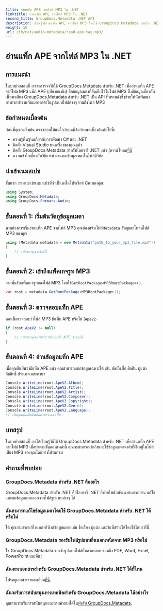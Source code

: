 ```yaml
---
title: อ่านแท็ก APE จากไฟล์ MP3 ใน .NET
linktitle: อ่านแท็ก APE จากไฟล์ MP3 ใน .NET
second_title: GroupDocs.Metadata .NET API
description: เรียนรู้วิธีอ่านแท็ก APE จากไฟล์ MP3 โดยใช้ GroupDocs.Metadata สำหรับ .NET สำรวจการแยกข้อมูลเมตาใน C# พร้อมคำแนะนำทีละขั้นตอน
weight: 10
url: /th/net/audio-metadata/read-ape-tag-mp3/
---
```


# อ่านแท็ก APE จากไฟล์ MP3 ใน .NET

## การแนะนำ
ในบทช่วยสอนนี้ เราจะสำรวจวิธีใช้ GroupDocs.Metadata สำหรับ .NET เพื่ออ่านแท็ก APE จากไฟล์ MP3 แท็ก APE (เสียงของลิง) คือข้อมูลเมตาที่จัดเก็บไว้ในไฟล์ MP3 ซึ่งมีข้อมูลเกี่ยวกับเนื้อหาเสียง GroupDocs.Metadata สำหรับ .NET เป็น API ที่ทรงพลังซึ่งช่วยให้นักพัฒนาสามารถทำงานกับเมตาดาต้าในรูปแบบไฟล์ต่างๆ รวมถึงไฟล์ MP3
## ข้อกำหนดเบื้องต้น
ก่อนที่คุณจะเริ่มต้น ตรวจสอบให้แน่ใจว่าคุณมีข้อกำหนดเบื้องต้นต่อไปนี้:
- ความรู้พื้นฐานเกี่ยวกับการพัฒนา C# และ .NET
- ติดตั้ง Visual Studio บนเครื่องของคุณแล้ว
-  ติดตั้ง GroupDocs.Metadata สำหรับไลบรารี .NET แล้ว (ดาวน์โหลด[ที่นี่](https://releases.groupdocs.com/metadata/net/-)
- ความเข้าใจเกี่ยวกับวิธีการทำงานของข้อมูลเมตาในไฟล์ดิจิทัล

## นำเข้าเนมสเปซ
ขั้นแรก เรามานำเข้าเนมสเปซที่จำเป็นลงในโปรเจ็กต์ C# ของคุณ:
```csharp
using System;
using GroupDocs.Metadata;
using GroupDocs.Formats.Audio;
```
## ขั้นตอนที่ 1: เริ่มต้นวัตถุข้อมูลเมตา
 หากต้องการเริ่มอ่านแท็ก APE จากไฟล์ MP3 คุณต้องสร้างไฟล์`Metadata` วัตถุและโหลดไฟล์ MP3 ของคุณ
```csharp
using (Metadata metadata = new Metadata("path_to_your_mp3_file.mp3"))
{
    // รหัสของคุณจะไปที่นี่
}
```
## ขั้นตอนที่ 2: เข้าถึงแพ็คเกจรูท MP3
 จากนั้นรับแพ็คเกจรูทของไฟล์ MP3 โดยใช้`GetRootPackage<MP3RootPackage>()`.
```csharp
var root = metadata.GetRootPackage<MP3RootPackage>();
```
## ขั้นตอนที่ 3: ตรวจสอบแท็ก APE
ตอนนี้ตรวจสอบว่าไฟล์ MP3 มีแท็ก APE หรือไม่ (`ApeV2`-
```csharp
if (root.ApeV2 != null)
{
    // รหัสของคุณสำหรับการอ่านแท็ก APE จะอยู่ที่นี่
}
```
## ขั้นตอนที่ 4: อ่านข้อมูลแท็ก APE
เมื่อคุณยืนยันว่ามีแท็ก APE แล้ว คุณสามารถแยกข้อมูลเฉพาะได้ เช่น อัลบั้ม ชื่อ ศิลปิน ผู้แต่ง ลิขสิทธิ์ ประเภท และภาษา
```csharp
Console.WriteLine(root.ApeV2.Album);
Console.WriteLine(root.ApeV2.Title);
Console.WriteLine(root.ApeV2.Artist);
Console.WriteLine(root.ApeV2.Composer);
Console.WriteLine(root.ApeV2.Copyright);
Console.WriteLine(root.ApeV2.Genre);
Console.WriteLine(root.ApeV2.Language);
// เพิ่มคุณสมบัติเพิ่มเติมตามความจำเป็น
```

## บทสรุป
ในบทช่วยสอนนี้ เราได้เรียนรู้วิธีใช้ GroupDocs.Metadata สำหรับ .NET เพื่ออ่านแท็ก APE จากไฟล์ MP3 เมื่อทำตามขั้นตอนเหล่านี้ คุณจะสามารถเข้าถึงและใช้ข้อมูลเมตาดาต้าที่ฝังอยู่ในไฟล์เสียง MP3 ของคุณโดยทางโปรแกรม

## คำถามที่พบบ่อย
### GroupDocs.Metadata สำหรับ .NET คืออะไร
GroupDocs.Metadata สำหรับ .NET คือไลบรารี .NET ที่ช่วยให้นักพัฒนาสามารถอ่าน แก้ไข และลบข้อมูลเมตาออกจากไฟล์รูปแบบต่างๆ ได้
### ฉันสามารถแก้ไขข้อมูลเมตาโดยใช้ GroupDocs.Metadata สำหรับ .NET ได้หรือไม่
ได้ คุณสามารถแก้ไขแอตทริบิวต์ข้อมูลเมตา เช่น ชื่อเรื่อง ผู้แต่ง และวันที่สร้างได้โดยใช้ไลบรารีนี้
### GroupDocs.Metadata รองรับไฟล์รูปแบบอื่นนอกเหนือจาก MP3 หรือไม่
ใช่ GroupDocs.Metadata รองรับรูปแบบไฟล์ที่หลากหลาย รวมถึง PDF, Word, Excel, PowerPoint และอื่นๆ
### ฉันจะหาเอกสารสำหรับ GroupDocs.Metadata สำหรับ .NET ได้ที่ไหน
 โปรดดูเอกสารรายละเอียด[ที่นี่](https://tutorials.groupdocs.com/metadata/net/).
### ฉันจะรับการสนับสนุนทางเทคนิคสำหรับ GroupDocs.Metadata ได้อย่างไร
 คุณสามารถรับการสนับสนุนและถามคำถามได้ใน[ฟอรัม GroupDocs.Metadata](https://forum.groupdocs.com/c/metadata/14).